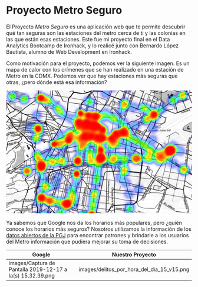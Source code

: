 # Proyecto Metro Seguro

El Proyecto *Metro Seguro* es una aplicación web que te permite descubrir qué tan seguras son las estaciones del metro cerca de ti y las colonias en las que están esas estaciones. Este fue mi proyecto final en el  Data Analytics Bootcamp de Ironhack, y lo realicé junto con Bernardo López Bautista, alumno de Web Development en Ironhack.

Como motivación para el proyecto, podemos ver la siguiente imagen. Es un mapa de calor con los crímenes que se han realizado en una estación de Metro en la CDMX. Podemos ver que hay estaciones más seguras que otras, ¿pero dónde está esa información?


![Mapa de Calor](images/heatmap.png)


Ya sabemos que Google nos da los horarios más populares, pero ¿quién conoce los horarios más seguros? Nosotros utilizamos la información de los [datos abiertos de la PGJ](https://datos.cdmx.gob.mx/pages/home/) para encontrar patrones y brindarle a los usuarios del Metro información que pudiera mejorar su toma de decisiones. 

| Google     | Nuestro Proyecto    | 
|------------|-------------| 
| images/Captura de Pantalla 2019-12-17 a la(s) 15.32.39.png | images/delitos_por_hora_del_dia_15_v15.png |
